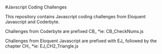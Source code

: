 #Javscript Coding Challenges

This repository contains Javascript coding challenges from Eloquent Javascript and Coderbyte.

Challenges from Coderbyte are prefixed CB_ 
*ie: CB_CheckNums.js

Challenges from Eloquent Javascript are prefixed with EJ_ followed by the chapter CH_
*ie: EJ_CH2_Triangle.js
